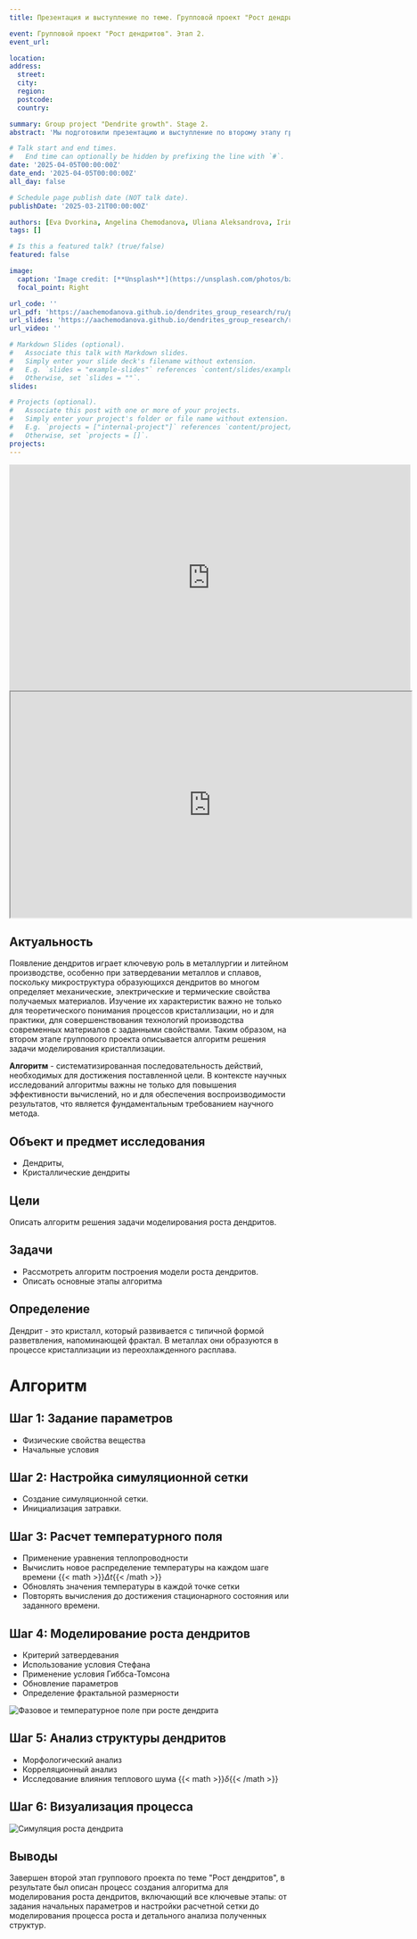 ```yaml
---
title: Презентация и выступление по теме. Групповой проект "Рост дендритов". Этап 2. Описание алгоритма решения задачи

event: Групповой проект "Рост дендритов". Этап 2.
event_url: 

location: 
address:
  street: 
  city: 
  region: 
  postcode: 
  country: 

summary: Group project "Dendrite growth". Stage 2.
abstract: 'Мы подготовили презентацию и выступление по второму этапу группового проекта "Рост дендритов"'

# Talk start and end times.
#   End time can optionally be hidden by prefixing the line with `#`.
date: '2025-04-05T00:00:00Z'
date_end: '2025-04-05T00:00:00Z'
all_day: false

# Schedule page publish date (NOT talk date).
publishDate: '2025-03-21T00:00:00Z'

authors: [Eva Dvorkina, Angelina Chemodanova, Uliana Aleksandrova, Irina Seregina, Ivan Volgin, Yaroslav Goloschapov]
tags: []

# Is this a featured talk? (true/false)
featured: false

image:
  caption: 'Image credit: [**Unsplash**](https://unsplash.com/photos/bzdhc5b3Bxs)'
  focal_point: Right

url_code: ''
url_pdf: 'https://aachemodanova.github.io/dendrites_group_research/ru/publication/second_stage/report.pdf'
url_slides: 'https://aachemodanova.github.io/dendrites_group_research/ru/publication/second_stage/presentation.pdf'
url_video: ''

# Markdown Slides (optional).
#   Associate this talk with Markdown slides.
#   Simply enter your slide deck's filename without extension.
#   E.g. `slides = "example-slides"` references `content/slides/example-slides.md`.
#   Otherwise, set `slides = ""`.
slides:

# Projects (optional).
#   Associate this post with one or more of your projects.
#   Simply enter your project's folder or file name without extension.
#   E.g. `projects = ["internal-project"]` references `content/project/deep-learning/index.md`.
#   Otherwise, set `projects = []`.
projects:
---
```


<iframe width="720" height="405" src="https://rutube.ru/play/embed/288b97aa715fe1c975df9768e0ca6921/" frameBorder="0" allow="clipboard-write; autoplay" webkitAllowFullScreen mozallowfullscreen allowFullScreen></iframe>

<iframe width="720" height="405" src="https://plvideo.ru/embed/eDSYh8m2shu5" title="Platform video player" allow="accelerometer; autoplay; clipboard-write; encrypted-media; gyroscope; picture-in-picture; web-share" referrerpolicy="strict-origin-when-cross-origin" allowfullscreen></iframe>

## Актуальность

Появление дендритов играет ключевую роль в металлургии и литейном производстве, особенно при затвердевании металлов и сплавов, поскольку микроструктура образующихся дендритов во многом определяет механические, электрические и термические свойства получаемых материалов. Изучение их характеристик важно не только для теоретического понимания процессов кристаллизации, но и для практики, для совершенствования технологий производства современных материалов с заданными свойствами. 
Таким образом, на втором этапе группового проекта описывается алгоритм решения задачи моделирования кристаллизации. 

**Алгоритм** - систематизированная последовательность действий, необходимых для достижения поставленной цели. В контексте научных исследований алгоритмы важны не только для повышения эффективности вычислений, но и для обеспечения воспроизводимости результатов, что является фундаментальным требованием научного метода.

## Объект и предмет исследования
- Дендриты, 
- Кристаллические дендриты

## Цели

Описать алгоритм решения задачи моделирования роста дендритов.

## Задачи

- Рассмотреть алгоритм построения модели роста дендритов.
- Описать основные этапы алгоритма

## Определение

Дендрит - это кристалл, который развивается с типичной формой разветвления, напоминающей фрактал.  В металлах они образуются в процессе кристаллизации из переохлажденного расплава.

# Алгоритм

## Шаг 1: Задание параметров
- Физические свойства вещества
- Начальные условия

## Шаг 2: Настройка симуляционной сетки

- Создание симуляционной сетки.
- Инициализация затравки.

## Шаг 3: Расчет температурного поля

- Применение уравнения теплопроводности
- Вычислить новое распределение температуры на каждом шаге времени {{< math >}}$\Delta t${{< /math >}}
- Обновлять значения температуры в каждой точке сетки
- Повторять вычисления до достижения стационарного состояния или заданного времени.

## Шаг 4: Моделирование роста дендритов

- Критерий затвердевания
- Использование условия Стефана
- Применение условия Гиббса-Томсона
- Обновление параметров
- Определение фрактальной размерности

![Фазовое и температурное поле при росте дендрита](3.png)

## Шаг 5: Анализ структуры дендритов
- Морфологический анализ
- Корреляционный анализ
- Исследование влияния теплового шума {{< math >}}$\delta${{< /math >}}

## Шаг 6: Визуализация процесса

![Симуляция роста дендрита](8.png)


## Выводы
Завершен второй этап группового проекта по теме "Рост дендритов", в результате  был описан процесс создания алгоритма для моделирования роста дендритов, включающий все ключевые этапы: от задания начальных параметров и настройки расчетной сетки до моделирования процесса роста и детального анализа полученных структур. 

